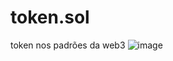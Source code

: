 # token.sol
token nos padrões da web3
![image](https://github.com/user-attachments/assets/7021ef45-f85b-4a25-8f12-ebdd100b8ea6)
